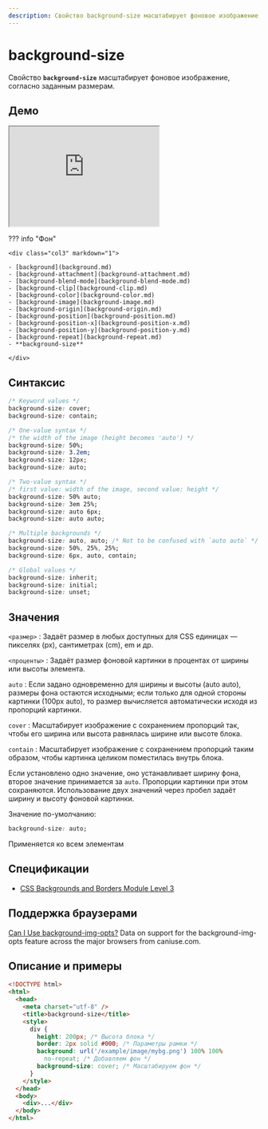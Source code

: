 ```yaml
---
description: Свойство background-size масштабирует фоновое изображение, согласно заданным размерам
---
```


# background-size

Свойство **`background-size`** масштабирует фоновое изображение, согласно заданным размерам.

## Демо

<iframe class="interactive is-default-height" height="200" src="https://interactive-examples.mdn.mozilla.net/pages/css/background-size.html" title="MDN Web Docs Interactive Example" loading="lazy" data-readystate="complete"></iframe>

??? info "Фон"

    <div class="col3" markdown="1">

    - [background](background.md)
    - [background-attachment](background-attachment.md)
    - [background-blend-mode](background-blend-mode.md)
    - [background-clip](background-clip.md)
    - [background-color](background-color.md)
    - [background-image](background-image.md)
    - [background-origin](background-origin.md)
    - [background-position](background-position.md)
    - [background-position-x](background-position-x.md)
    - [background-position-y](background-position-y.md)
    - [background-repeat](background-repeat.md)
    - **background-size**

    </div>

## Синтаксис

```css
/* Keyword values */
background-size: cover;
background-size: contain;

/* One-value syntax */
/* the width of the image (height becomes 'auto') */
background-size: 50%;
background-size: 3.2em;
background-size: 12px;
background-size: auto;

/* Two-value syntax */
/* first value: width of the image, second value: height */
background-size: 50% auto;
background-size: 3em 25%;
background-size: auto 6px;
background-size: auto auto;

/* Multiple backgrounds */
background-size: auto, auto; /* Not to be confused with `auto auto` */
background-size: 50%, 25%, 25%;
background-size: 6px, auto, contain;

/* Global values */
background-size: inherit;
background-size: initial;
background-size: unset;
```

## Значения

`<размер>`
: Задаёт размер в любых доступных для CSS единицах — пикселях (px), сантиметрах (cm), em и др.

`<проценты>`
: Задаёт размер фоновой картинки в процентах от ширины или высоты элемента.

`auto`
: Если задано одновременно для ширины и высоты (auto auto), размеры фона остаются исходными; если только для одной стороны картинки (100px auto), то размер вычисляется автоматически исходя из пропорций картинки.

`cover`
: Масштабирует изображение с сохранением пропорций так, чтобы его ширина или высота равнялась ширине или высоте блока.

`contain`
: Масштабирует изображение с сохранением пропорций таким образом, чтобы картинка целиком поместилась внутрь блока.

Если установлено одно значение, оно устанавливает ширину фона, второе значение принимается за `auto`. Пропорции картинки при этом сохраняются. Использование двух значений через пробел задаёт ширину и высоту фоновой картинки.

Значение по-умолчанию:

```css
background-size: auto;
```

Применяется ко всем элементам

## Спецификации

- [CSS Backgrounds and Borders Module Level 3](http://dev.w3.org/csswg/css3-background/#the-background-size)

## Поддержка браузерами

<p class="ciu_embed" data-feature="background-img-opts" data-periods="future_1,current,past_1,past_2">
  <a href="http://caniuse.com/#feat=background-img-opts">Can I Use background-img-opts?</a> Data on support for the background-img-opts feature across the major browsers from caniuse.com.
</p>

## Описание и примеры

```html
<!DOCTYPE html>
<html>
  <head>
    <meta charset="utf-8" />
    <title>background-size</title>
    <style>
      div {
        height: 200px; /* Высота блока */
        border: 2px solid #000; /* Параметры рамки */
        background: url('/example/image/mybg.png') 100% 100%
          no-repeat; /* Добавляем фон */
        background-size: cover; /* Масштабируем фон */
      }
    </style>
  </head>
  <body>
    <div>...</div>
  </body>
</html>
```
